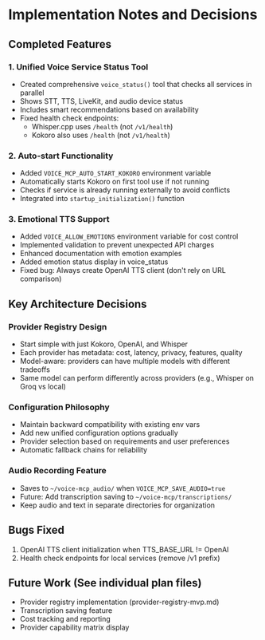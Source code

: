 # Implementation Notes and Decisions

## Completed Features

### 1. Unified Voice Service Status Tool
- Created comprehensive `voice_status()` tool that checks all services in parallel
- Shows STT, TTS, LiveKit, and audio device status
- Includes smart recommendations based on availability
- Fixed health check endpoints:
  - Whisper.cpp uses `/health` (not `/v1/health`)
  - Kokoro also uses `/health` (not `/v1/health`)

### 2. Auto-start Functionality
- Added `VOICE_MCP_AUTO_START_KOKORO` environment variable
- Automatically starts Kokoro on first tool use if not running
- Checks if service is already running externally to avoid conflicts
- Integrated into `startup_initialization()` function

### 3. Emotional TTS Support
- Added `VOICE_ALLOW_EMOTIONS` environment variable for cost control
- Implemented validation to prevent unexpected API charges
- Enhanced documentation with emotion examples
- Added emotion status display in voice_status
- Fixed bug: Always create OpenAI TTS client (don't rely on URL comparison)

## Key Architecture Decisions

### Provider Registry Design
- Start simple with just Kokoro, OpenAI, and Whisper
- Each provider has metadata: cost, latency, privacy, features, quality
- Model-aware: providers can have multiple models with different tradeoffs
- Same model can perform differently across providers (e.g., Whisper on Groq vs local)

### Configuration Philosophy
- Maintain backward compatibility with existing env vars
- Add new unified configuration options gradually
- Provider selection based on requirements and user preferences
- Automatic fallback chains for reliability

### Audio Recording Feature
- Saves to `~/voice-mcp_audio/` when `VOICE_MCP_SAVE_AUDIO=true`
- Future: Add transcription saving to `~/voice-mcp/transcriptions/`
- Keep audio and text in separate directories for organization

## Bugs Fixed
1. OpenAI TTS client initialization when TTS_BASE_URL != OpenAI
2. Health check endpoints for local services (remove /v1 prefix)

## Future Work (See individual plan files)
- Provider registry implementation (provider-registry-mvp.md)
- Transcription saving feature
- Cost tracking and reporting
- Provider capability matrix display